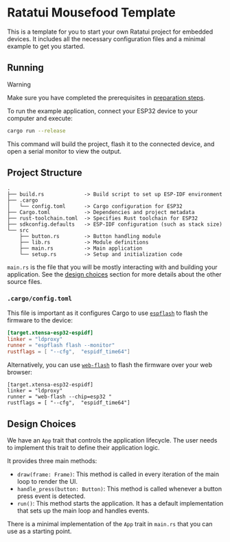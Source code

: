 # Ratatui Mousefood Template

This is a template for you to start your own Ratatui project for embedded devices.
It includes all the necessary configuration files and a minimal example to get you started.

## Running

> [!WARNING]
> Make sure you have completed the prerequisites in [preparation steps](PREPARATION.md).

To run the example application, connect your ESP32 device to your computer and execute:

```bash
cargo run --release
```

This command will build the project, flash it to the connected device, and open a serial monitor to view the output.

## Project Structure

```
.
├── build.rs             -> Build script to set up ESP-IDF environment
├── .cargo
│   └── config.toml      -> Cargo configuration for ESP32
├── Cargo.toml           -> Dependencies and project metadata
├── rust-toolchain.toml  -> Specifies Rust toolchain for ESP32
├── sdkconfig.defaults   -> ESP-IDF configuration (such as stack size)
└── src
    ├── button.rs        -> Button handling module
    ├── lib.rs           -> Module definitions
    ├── main.rs          -> Main application
    └── setup.rs         -> Setup and initialization code
```

`main.rs` is the file that you will be mostly interacting with and building your application. See the [design choices](#design-choices) section for more details about the other source files.

### `.cargo/config.toml`

This file is important as it configures Cargo to use [`espflash`](https://github.com/esp-rs/espflash) to flash the firmware to the device:

```toml
[target.xtensa-esp32-espidf]
linker = "ldproxy"
runner = "espflash flash --monitor"
rustflags = [ "--cfg",  "espidf_time64"]
```

Alternatively, you can use [`web-flash`](https://github.com/esp-rs/esp-web-flash-server) to flash the firmware over your web browser:

```
[target.xtensa-esp32-espidf]
linker = "ldproxy"
runner = "web-flash --chip=esp32 "
rustflags = [ "--cfg",  "espidf_time64"]
```

## Design Choices

We have an `App` trait that controls the application lifecycle. The user needs to implement this trait to define their application logic.

It provides three main methods:

- `draw(frame: Frame)`: This method is called in every iteration of the main loop to render the UI.
- `handle_press(button: Button)`: This method is called whenever a button press event is detected.
- `run()`: This method starts the application. It has a default implementation that sets up the main loop and handles events.

There is a minimal implementation of the `App` trait in `main.rs` that you can use as a starting point.
